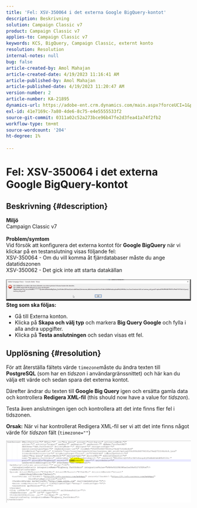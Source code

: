 ```yaml
---
title: 'Fel: XSV-350064 i det externa Google BigQuery-kontot'
description: Beskrivning
solution: Campaign Classic v7
product: Campaign Classic v7
applies-to: Campaign Classic v7
keywords: KCS, BigQuery, Campaign Classic, externt konto
resolution: Resolution
internal-notes: null
bug: false
article-created-by: Amol Mahajan
article-created-date: 4/19/2023 11:16:41 AM
article-published-by: Amol Mahajan
article-published-date: 4/19/2023 11:20:47 AM
version-number: 2
article-number: KA-21895
dynamics-url: https://adobe-ent.crm.dynamics.com/main.aspx?forceUCI=1&pagetype=entityrecord&etn=knowledgearticle&id=37f452a2-a3de-ed11-a7c7-6045bd0065b6
exl-id: 41e7169c-7a80-4de6-8c75-e4e5555533f2
source-git-commit: 0311a02c52a273bce96b47fe2d3fea41a74f2fb2
workflow-type: tm+mt
source-wordcount: '204'
ht-degree: 1%

---
```


# Fel: XSV-350064 i det externa Google BigQuery-kontot

## Beskrivning {#description}

<b>Miljö</b><br>Campaign Classic v7<br> <br><b>Problem/symtom</b><br>Vid försök att konfigurera det externa kontot för <b>Google BigQuery</b> när vi klickar på en testanslutning visas följande fel:
 <br>XSV-350064 - Om du vill komma åt fjärrdatabaser måste du ange datatidszonen<br>XSV-350062 - Det gick inte att starta datakällan<br> <br>![](assets/___4cf452a2-a3de-ed11-a7c7-6045bd0065b6___.png)<br>
<b>Steg som ska följas:</b>

- Gå till Externa konton.
- Klicka på <b>Skapa och välj typ</b> och markera <b>Big Query Google</b> och fylla i alla andra uppgifter.
- Klicka på <b>Testa anslutningen</b> och sedan visas ett fel.



## Upplösning {#resolution}


För att återställa fältets värde `timezone`måste du ändra texten till <b>PostgreSQL</b> (som har en *tidszon* i användargränssnittet) och här kan du välja ett värde och sedan spara det externa kontot.

Därefter ändrar du texten till <b>Google Big Query </b>igen och ersätta gamla data och kontrollera <b>Redigera XML-fil</b> (this should now have a value for *tidszon*).

Testa även anslutningen igen och kontrollera att det inte finns fler fel i tidszonen.


<b>Orsak:</b>
När vi har kontrollerat Redigera XML-fil ser vi att det inte finns något värde för *tidszon* fält (`timezone=""`)



![](assets/c4243b67-d0dd-ed11-a7c7-6045bd006c82.png)
